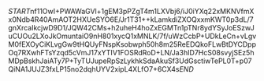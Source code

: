$START$nf11OwI+PWAWaGVl+1gEM3pPZgT4m1LXVbj6/iJ0iYXq22xMKNVfmXx0Ndb4R40AmAOT2HXUeSYO6E/Jr1T31++kLamkdiZXOQxxmKWT0p3dL/7gnXrcaIkcjwD9D1/JQW42CMs+h2uheH4hoZxEGMTn1pTNr8ydYSyJoESzwJuCUOu2LXoJkOmuntaiO9nH801xycQ1xMNLK/7f/uWzCcbP+UDkLeCn+vLgvM0fEXOyCiKLvgGw9tHQUyFNspKsobwph50h8m25ReEDQkoFLwBtDYCDppOq7RXwhFTsYzqd5cVmJ17xYTIV1FOSRdRoD+LN/Ja3hID7HcS08svyjSEz5hMDpBskhJaiATy7P+TyTUJupeRpSzLykhkSdaAkuSf3UdGsctiwTePL0T+p07QiNA1JUJZ3fxLP15no2dqhUYV2xipL4XLfO7+6CX4s$END$